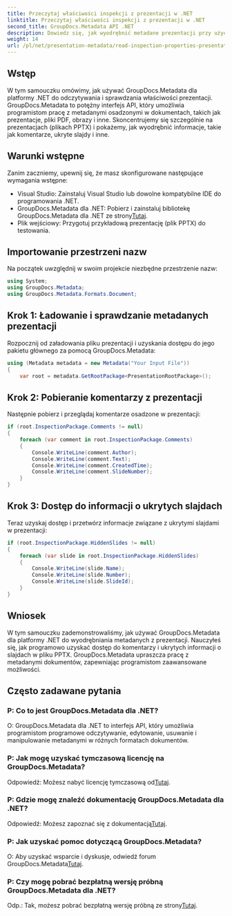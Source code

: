 ```yaml
---
title: Przeczytaj właściwości inspekcji z prezentacji w .NET
linktitle: Przeczytaj właściwości inspekcji z prezentacji w .NET
second_title: GroupDocs.Metadata API .NET
description: Dowiedz się, jak wyodrębnić metadane prezentacji przy użyciu GroupDocs.Metadata dla platformy .NET. Uzyskaj programowy dostęp do komentarzy, ukrytych slajdów i nie tylko.
weight: 14
url: /pl/net/presentation-metadata/read-inspection-properties-presentations/
---
```

## Wstęp
W tym samouczku omówimy, jak używać GroupDocs.Metadata dla platformy .NET do odczytywania i sprawdzania właściwości prezentacji. GroupDocs.Metadata to potężny interfejs API, który umożliwia programistom pracę z metadanymi osadzonymi w dokumentach, takich jak prezentacje, pliki PDF, obrazy i inne. Skoncentrujemy się szczególnie na prezentacjach (plikach PPTX) i pokażemy, jak wyodrębnić informacje, takie jak komentarze, ukryte slajdy i inne.
## Warunki wstępne
Zanim zaczniemy, upewnij się, że masz skonfigurowane następujące wymagania wstępne:
- Visual Studio: Zainstaluj Visual Studio lub dowolne kompatybilne IDE do programowania .NET.
-  GroupDocs.Metadata dla .NET: Pobierz i zainstaluj bibliotekę GroupDocs.Metadata dla .NET ze strony[Tutaj](https://releases.groupdocs.com/metadata/net/).
- Plik wejściowy: Przygotuj przykładową prezentację (plik PPTX) do testowania.
## Importowanie przestrzeni nazw
Na początek uwzględnij w swoim projekcie niezbędne przestrzenie nazw:
```csharp
using System;
using GroupDocs.Metadata;
using GroupDocs.Metadata.Formats.Document;
```
## Krok 1: Ładowanie i sprawdzanie metadanych prezentacji
Rozpocznij od załadowania pliku prezentacji i uzyskania dostępu do jego pakietu głównego za pomocą GroupDocs.Metadata:
```csharp
using (Metadata metadata = new Metadata("Your Input File"))
{
    var root = metadata.GetRootPackage<PresentationRootPackage>();
```
## Krok 2: Pobieranie komentarzy z prezentacji
Następnie pobierz i przeglądaj komentarze osadzone w prezentacji:
```csharp
if (root.InspectionPackage.Comments != null)
{
    foreach (var comment in root.InspectionPackage.Comments)
    {
        Console.WriteLine(comment.Author);
        Console.WriteLine(comment.Text);
        Console.WriteLine(comment.CreatedTime);
        Console.WriteLine(comment.SlideNumber);
    }
}
```
## Krok 3: Dostęp do informacji o ukrytych slajdach
Teraz uzyskaj dostęp i przetwórz informacje związane z ukrytymi slajdami w prezentacji:
```csharp
if (root.InspectionPackage.HiddenSlides != null)
{
    foreach (var slide in root.InspectionPackage.HiddenSlides)
    {
        Console.WriteLine(slide.Name);
        Console.WriteLine(slide.Number);
        Console.WriteLine(slide.SlideId);
    }
}
```
## Wniosek
W tym samouczku zademonstrowaliśmy, jak używać GroupDocs.Metadata dla platformy .NET do wyodrębniania metadanych z prezentacji. Nauczyłeś się, jak programowo uzyskać dostęp do komentarzy i ukrytych informacji o slajdach w pliku PPTX. GroupDocs.Metadata upraszcza pracę z metadanymi dokumentów, zapewniając programistom zaawansowane możliwości.

## Często zadawane pytania
### P: Co to jest GroupDocs.Metadata dla .NET?
O: GroupDocs.Metadata dla .NET to interfejs API, który umożliwia programistom programowe odczytywanie, edytowanie, usuwanie i manipulowanie metadanymi w różnych formatach dokumentów.
### P: Jak mogę uzyskać tymczasową licencję na GroupDocs.Metadata?
 Odpowiedź: Możesz nabyć licencję tymczasową od[Tutaj](https://purchase.groupdocs.com/temporary-license/).
### P: Gdzie mogę znaleźć dokumentację GroupDocs.Metadata dla .NET?
 Odpowiedź: Możesz zapoznać się z dokumentacją[Tutaj](https://tutorials.groupdocs.com/metadata/net/).
### P: Jak uzyskać pomoc dotyczącą GroupDocs.Metadata?
 O: Aby uzyskać wsparcie i dyskusje, odwiedź forum GroupDocs.Metadata[Tutaj](https://forum.groupdocs.com/c/metadata/14).
### P: Czy mogę pobrać bezpłatną wersję próbną GroupDocs.Metadata dla .NET?
 Odp.: Tak, możesz pobrać bezpłatną wersję próbną ze strony[Tutaj](https://releases.groupdocs.com/).